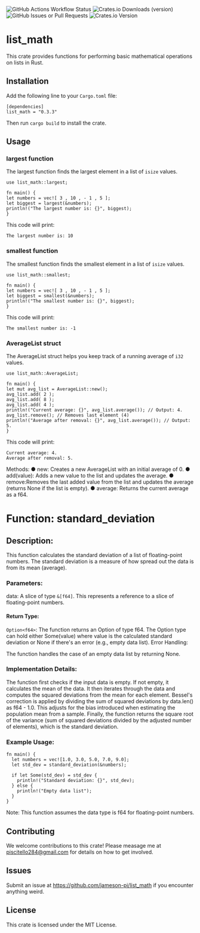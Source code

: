 ![GitHub Actions Workflow Status](https://img.shields.io/github/actions/workflow/status/Jameson-pi/list_math/rust.yml)
![Crates.io Downloads (version)](https://img.shields.io/crates/dv/list_math)
![GitHub Issues or Pull Requests](https://img.shields.io/github/issues/jameson-pi/list_math)
![Crates.io Version](https://img.shields.io/crates/v/list_math)


# list_math

This crate provides functions for performing basic mathematical operations on lists in
Rust.

## Installation

Add the following line to your `Cargo.toml` file:

```
[dependencies]
list_math = "0.3.3"
```
Then run `cargo build` to install the crate.

## Usage

### largest function

The largest function finds the largest element in a list of `isize` values.
```
use list_math::largest;

fn main() {
let numbers = vec![ 3 , 10 , - 1 , 5 ];
let biggest = largest(&numbers);
println!("The largest number is: {}", biggest);
}
```

This code will print:
```
The largest number is: 10
```
### smallest function

The smallest function finds the smallest element in a list of `isize` values.
```
use list_math::smallest;

fn main() {
let numbers = vec![ 3 , 10 , - 1 , 5 ];
let biggest = smallest(&numbers);
println!("The smallest number is: {}", biggest);
}
```

This code will print:
```
The smallest number is: -1
```
### AverageList struct

The AverageList struct helps you keep track of a running average of `i32` values.


```
use list_math::AverageList;

fn main() {
let mut avg_list = AverageList::new();
avg_list.add( 2 );
avg_list.add( 8 );
avg_list.add( 4 );
println!("Current average: {}", avg_list.average()); // Output: 4.
avg_list.remove(); // Removes last element (4)
println!("Average after removal: {}", avg_list.average()); // Output: 5.
}
```
This code will print:
```
Current average: 4.
Average after removal: 5.
```
Methods:
● new: Creates a new AverageList with an initial average of 0.
● add(value): Adds a new value to the list and updates the average.
● remove:Removes the last added value from the list and updates the average (returns None if the list is empty).
● average: Returns the current average as a f64.
# Function: standard_deviation
## Description:

This function calculates the standard deviation of a list of floating-point numbers. The standard deviation is a measure of how spread out the data is from its mean (average).

### Parameters:

data: A slice of type `&[f64]`. This represents a reference to a slice of floating-point numbers.

#### Return Type:

`Option<f64>`: The function returns an Option of type f64. The Option type can hold either Some(value) where value is the calculated standard deviation or None if there's an error (e.g., empty data list).
Error Handling:

The function handles the case of an empty data list by returning None.

### Implementation Details:

The function first checks if the input data is empty.
If not empty, it calculates the mean of the data.
It then iterates through the data and computes the squared deviations from the mean for each element.
Bessel's correction is applied by dividing the sum of squared deviations by data.len() as f64 - 1.0. This adjusts for the bias introduced when estimating the population mean from a sample.
Finally, the function returns the square root of the variance (sum of squared deviations divided by the adjusted number of elements), which is the standard deviation.
### Example Usage:

```
fn main() {
  let numbers = vec![1.0, 3.0, 5.0, 7.0, 9.0];
  let std_dev = standard_deviation(&numbers);

  if let Some(std_dev) = std_dev {
    println!("Standard deviation: {}", std_dev);
  } else {
    println!("Empty data list");
  }
}
```
Note: This function assumes the data type is f64 for floating-point numbers.
## Contributing

We welcome contributions to this crate! Please measage me at piscitello284@gmail.com for
details on how to get involved.
## Issues
Submit an issue at https://github.com/jameson-pi/list_math if you encounter anything weird.
## License
This crate is licensed under the MIT License.

